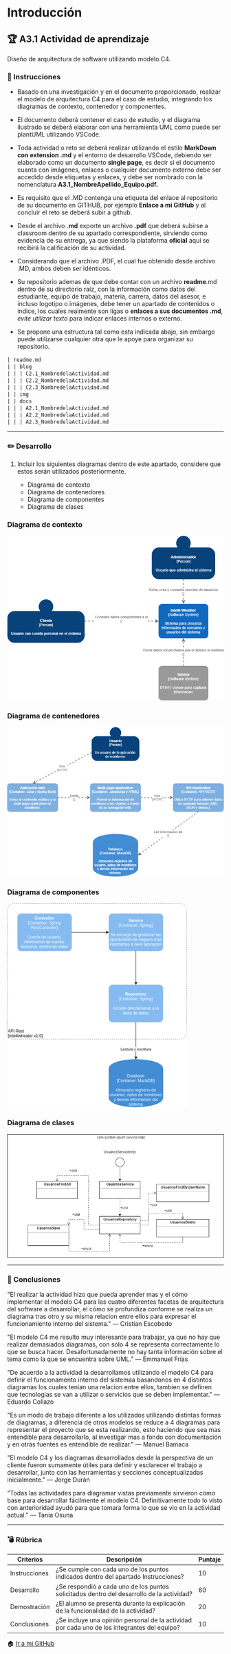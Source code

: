 # Introducción

## :trophy: A3.1 Actividad de aprendizaje

Diseño de arquitectura de software utilizando modelo C4.

### :blue_book: Instrucciones

 - Basado en una investigación y en el documento proporcionado, realizar el modelo de arquitectura C4 para el caso de estudio, integrando los diagramas de contexto, contenedor y componentes.
 
 - El documento deberá contener el caso de estudio, y el diagrama ilustrado se deberá elaborar con una herramienta UML como puede ser plantUML utilizando VSCode.
 
 - Toda actividad o reto se deberá realizar utilizando el estilo **MarkDown con extension .md** y el entorno de desarrollo VSCode, debiendo ser elaborado como un documento **single page**, es decir si el documento cuanta con imágenes, enlaces o cualquier documento externo debe ser accedido desde etiquetas y enlaces, y debe ser nombrado con la nomenclatura **A3.1_NombreApellido_Equipo.pdf.** 
 
- Es requisito que el .MD contenga una etiqueta del enlace al repositorio de su documento en GITHUB, por ejemplo **Enlace a mi GitHub** y al concluir el reto se deberá subir a github.

- Desde el archivo **.md** exporte un archivo **.pdf** que deberá subirse a classroom dentro de su apartado correspondiente, sirviendo como evidencia de su entrega, ya que siendo la plataforma **oficial** aquí se recibirá la calificación de su actividad.
- Considerando que el archivo .PDF, el cual fue obtenido desde archivo .MD, ambos deben ser idénticos.

- Su repositorio ademas de que debe contar con un archivo **readme**.md dentro de su directorio raíz, con la información como datos del estudiante, equipo de trabajo, materia, carrera, datos del asesor, e incluso logotipo o imágenes, debe tener un apartado de contenidos o indice, los cuales realmente son ligas o **enlaces a sus documentos .md**, _evite utilizar texto_ para indicar enlaces internos o externo.

- Se propone una estructura tal como esta indicada abajo, sin embargo puede utilizarse cualquier otra que le apoye para organizar su repositorio.
``` 
| readme.md
| | blog
| | | C2.1_NombredelaActividad.md
| | | C2.2_NombredelaActividad.md
| | | C2.3_NombredelaActividad.md
| | img
| | docs
| | | A2.1_NombredelaActividad.md
| | | A2.2_NombredelaActividad.md
| | | A2.3_NombredelaActividad.md
```
___

### :pencil2: Desarrollo

1. Incluir los siguientes diagramas dentro de este apartado, considere que estos serán utilizados posteriormente.

	- Diagrama de contexto
	- Diagrama de contenedores
	- Diagrama de componentes
	- Diagrama de clases
	
### Diagrama de contexto

![](https://github.com/durantrejo/Analisis_Avanzado_Software/blob/master/img/A3.1_Contexto.png?raw=true)
### Diagrama de contenedores

![](https://github.com/durantrejo/Analisis_Avanzado_Software/blob/master/img/A3.1_Contenedor.png?raw=true)

### Diagrama de componentes

![](https://github.com/durantrejo/Analisis_Avanzado_Software/blob/master/img/A3.1_Componentes.png?raw=true)

### Diagrama de clases

![](https://github.com/durantrejo/Analisis_Avanzado_Software/blob/master/img/A3.1_Clases.png?raw=true)
___

### :book: Conclusiones

"El realizar la actividad hizo que pueda aprender mas y el cómo implementar el modelo C4 para las cuatro diferentes facetas de arquitectura del software a desarrollar, el cómo se profundiza conforme se realiza un diagrama tras otro y su misma relacion entre ellos para expresar el funcionamiento interno del sistema." — Cristian Escobedo

"El modelo C4 me resulto muy interesante para trabajar, ya que no hay que realizar demasiados diagramas, con solo 4 se representa correctamente lo que se busca hacer. Desafortunadamente no hay tanta información sobre el tema como la que se encuentra sobre UML." — Emmanuel Frías

"De acuerdo a la actividad la desarrollamos utilizando el modelo C4 para definir el funcionamento interno del sistemaa basandonos en 4 distintos diagramas los cuales tenian una relacion entre ellos, tambien se definen que tecnologias se van a utilizar o  servicios que se deben implementar." — Eduardo Collazo

"Es un modo de trabajo diferente a los utilizados utilizando distintas formas de diagramas, a diferencia de otros modelos se reduce a 4 diagramas para representar el proyecto que se esta realizando, esto haciendo que sea mas entendible para desarrollarlo, al investigar mas a fondo con documentación y en otras fuentes es entendible de realizar." — Manuel Bamaca

"El modelo C4 y los diagramas desarrollados desde la perspectiva de un cliente fueron sumamente útiles para definir y esclarecer el trabajo a desarrollar, junto con las herramientas y secciones conceptualizadas inicialmente." — Jorge Durán

"Todas las actividades para diagramar vistas previamente sirvieron como base para desarrollar fácilmente el modelo C4. Definitivamente todo lo visto con anterioridad ayudó para que tomara forma lo que se vio en la actividad actual." — Tania Osuna
___   
### :bomb: Rúbrica

| Criterios     | Descripción                                                                                  | Puntaje |
| ------------- | -------------------------------------------------------------------------------------------- | ------- |
| Instrucciones | ¿Se cumple con cada uno de los puntos indicados dentro del apartado Instrucciones?            | 10      |
| Desarrollo    | ¿Se respondió a cada uno de los puntos solicitados dentro del desarrollo de la actividad?     | 60      |
| Demostración    | ¿El alumno se presenta durante la explicación de la funcionalidad de la actividad?   | 20      |
| Conclusiones   | ¿Se incluye una opinión personal de la actividad por cada uno de los integrantes del equipo? | 10  |


:house: [Ir a mi GitHub](https://github.com/osunatania12)
